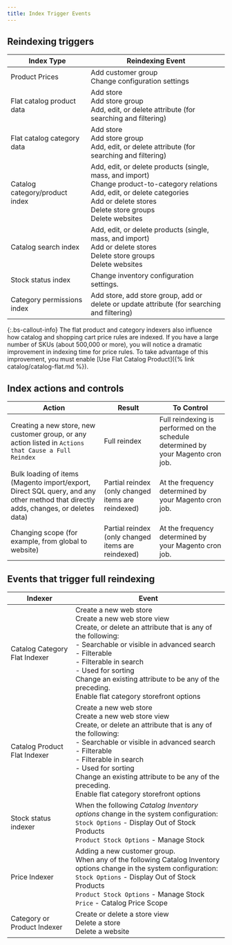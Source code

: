 ```yaml
---
title: Index Trigger Events
---
```


## Reindexing triggers

Index Type | Reindexing Event
---------- | ----------------
Product Prices | Add customer group<br/>Change configuration settings
Flat catalog product data | Add store<br/>Add store group<br/>Add, edit, or delete attribute (for searching and filtering)
Flat catalog category data | Add store<br/>Add store group<br/>Add, edit, or delete attribute (for searching and filtering)
Catalog category/product index | Add, edit, or delete products (single, mass, and import)<br/>Change product-to-category relations<br/>Add, edit, or delete categories<br/>Add or delete stores<br/>Delete store groups<br/>Delete websites
Catalog search index | Add, edit, or delete products (single, mass, and import)<br/>Add or delete stores<br/>Delete store groups<br/>Delete websites
Stock status index | Change inventory configuration settings.
Category permissions index | Add store, add store group, add or delete or update attribute (for searching and filtering)

{:.bs-callout-info}
The flat product and category indexers also influence how catalog and shopping cart price rules are indexed. If you have a large number of SKUs (about 500,000 or more), you will notice a dramatic improvement in indexing time for price rules. To take advantage of this improvement, you must enable [Use Flat Catalog Product]({% link catalog/catalog-flat.md %}).

## Index actions and controls

Action | Result | To Control
------ | ------ | ----------
Creating a new store, new customer group, or any action listed in `Actions that Cause a Full Reindex` | Full reindex | Full reindexing is performed on the schedule determined by your Magento cron job.
Bulk loading of items (Magento import/export, Direct SQL query, and any other method that directly adds, changes, or deletes data) | Partial reindex (only changed items are reindexed) | At the frequency determined by your Magento cron job.
Changing scope (for example, from global to website) | Partial reindex (only changed items are reindexed) | At the frequency determined by your Magento cron job.

## Events that trigger full reindexing

Indexer | Event
------- | -----
Catalog Category Flat Indexer | Create a new web store<br/>Create a new web store view<br/>Create, or delete an attribute that is any of the following:<br/>-  Searchable or visible in advanced search<br/>-  Filterable<br/>-  Filterable in search<br/>-  Used for sorting<br/>Change an existing attribute to be any of the preceding.<br/>Enable flat category storefront options
Catalog Product Flat Indexer | Create a new web store<br>Create a new web store view<br/>Create, or delete an attribute that is any of the following:<br/>-  Searchable or visible in advanced search<br>- Filterable<br>- Filterable in search<br/>- Used for sorting <br/>Change an existing attribute to be any of the preceding.<br/>Enable flat category storefront options
Stock status indexer | When the following _Catalog Inventory options_ change in the system configuration:<br/>`Stock Options` - Display Out of Stock Products<br/>`Product Stock Options` - Manage Stock
Price Indexer | Adding a new customer group.<br/>When any of the following Catalog Inventory options change in the system configuration:<br/>`Stock Options` -  Display Out of Stock Products<br/>`Product Stock Options` - Manage Stock<br/>`Price` - Catalog Price Scope
Category or Product Indexer | Create or delete a store view<br/>Delete a store<br/>Delete a website
